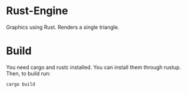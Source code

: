 # Rust-Engine
 Graphics using Rust. Renders a single triangle.
 
Build
===

You need cargo and rustc installed. You can install them through rustup.
Then, to build run:

```
cargo build
```
